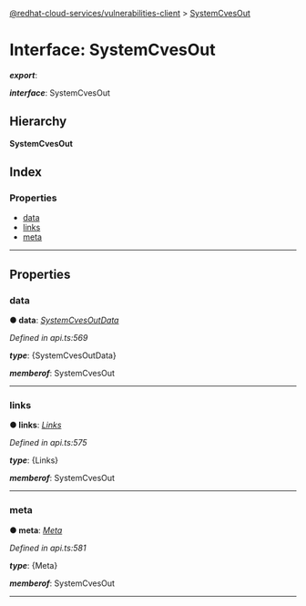 [@redhat-cloud-services/vulnerabilities-client](../README.md) > [SystemCvesOut](../interfaces/systemcvesout.md)

# Interface: SystemCvesOut

*__export__*: 

*__interface__*: SystemCvesOut

## Hierarchy

**SystemCvesOut**

## Index

### Properties

* [data](systemcvesout.md#data)
* [links](systemcvesout.md#links)
* [meta](systemcvesout.md#meta)

---

## Properties

<a id="data"></a>

###  data

**● data**: *[SystemCvesOutData](systemcvesoutdata.md)*

*Defined in api.ts:569*

*__type__*: {SystemCvesOutData}

*__memberof__*: SystemCvesOut

___
<a id="links"></a>

###  links

**● links**: *[Links](links.md)*

*Defined in api.ts:575*

*__type__*: {Links}

*__memberof__*: SystemCvesOut

___
<a id="meta"></a>

###  meta

**● meta**: *[Meta](meta.md)*

*Defined in api.ts:581*

*__type__*: {Meta}

*__memberof__*: SystemCvesOut

___

